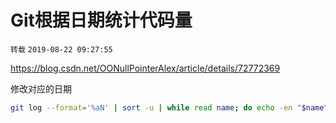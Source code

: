 # Git根据日期统计代码量

`转载` `2019-08-22 09:27:55`

https://blog.csdn.net/OONullPointerAlex/article/details/72772369

修改对应的日期

```bash
git log --format='%aN' | sort -u | while read name; do echo -en "$name\t"; git log --since ==2019-04-21 --until==2017-05-21  --author="$name" --pretty=tformat: --numstat | awk '{ add += $1; subs += $2; loc += $1 + $2 } END { printf "added lines: %s, removed lines: %s, total lines: %s\n", add, subs, loc }' -; done

```


